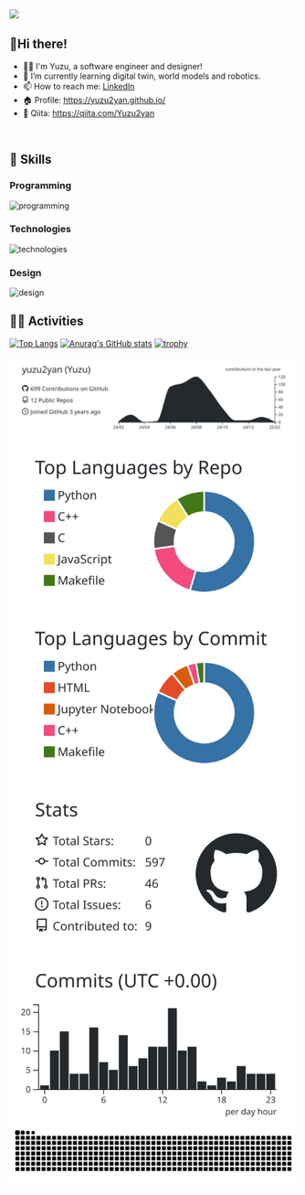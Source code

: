 <img src="https://komarev.com/ghpvc/?username=yuzu2yan" />

## 👋Hi there!
- 👩‍💻 I'm Yuzu, a software engineer and designer!
- 🌱 I’m currently learning digital twin, world models and robotics.
- 📫 How to reach me: [LinkedIn](https://www.linkedin.com/in/joe-kohzen-2626872b6/)
- 🏠 Profile: https://yuzu2yan.github.io/
- 💬 Qiita: https://qiita.com/Yuzu2yan
<br>

<!-- アイコンの選択肢一覧：https://arc.net/l/quote/zizyykfh -->
## 🌱 Skills
### Programming
<img alt="programming" src="https://skillicons.dev/icons?theme=light&perline=7&i=html,css,js,ts,php,c,cpp,java,python" />

### Technologies
<img alt="technologies" src="https://skillicons.dev/icons?theme=light&perline=7&i=react,nextjs,nodejs,ros,arduino,raspberrypi,opencv,unity,tensorflow,pytorch,git,linux,ubuntu,docker,mysql,postgres,firebase,mongodb" />

### Design
<img alt="design" src="https://skillicons.dev/icons?theme=light&perline=7&i=latex,xd,ai,ps,figma" />

## 🏃‍♀️ Activities

<p align="left">
  
[![Top Langs](https://github-readme-stats.vercel.app/api/top-langs/?username=yuzu2yan&layout=compact)](https://github.com/anuraghazra/github-readme-stats)
[![Anurag's GitHub stats](https://github-readme-stats.vercel.app/api?username=yuzu2yan)](https://github.com/anuraghazra/github-readme-stats) 
[![trophy](https://github-profile-trophy.vercel.app/?username=yuzu2yan)](https://github.com/ryo-ma/github-profile-trophy)
</p>

[![](https://raw.githubusercontent.com/yuzu2yan/yuzu2yan/main/profile-summary-card-output/graywhite/0-profile-details.svg)](https://github.com/vn7n24fzkq/github-profile-summary-cards)
[![](https://raw.githubusercontent.com/yuzu2yan/yuzu2yan/main/profile-summary-card-output/graywhite/1-repos-per-language.svg)](https://github.com/vn7n24fzkq/github-profile-summary-cards) [![](https://raw.githubusercontent.com/yuzu2yan/yuzu2yan/main/profile-summary-card-output/graywhite/2-most-commit-language.svg)](https://github.com/vn7n24fzkq/github-profile-summary-cards)
[![](https://raw.githubusercontent.com/yuzu2yan/yuzu2yan/main/profile-summary-card-output/graywhite/3-stats.svg)](https://github.com/vn7n24fzkq/github-profile-summary-cards) [![](https://raw.githubusercontent.com/yuzu2yan/yuzu2yan/main/profile-summary-card-output/graywhite/4-productive-time.svg)](https://github.com/vn7n24fzkq/github-profile-summary-cards)
![](https://raw.githubusercontent.com/yuzu2yan/yuzu2yan/output/github-contribution-grid-snake.svg)
